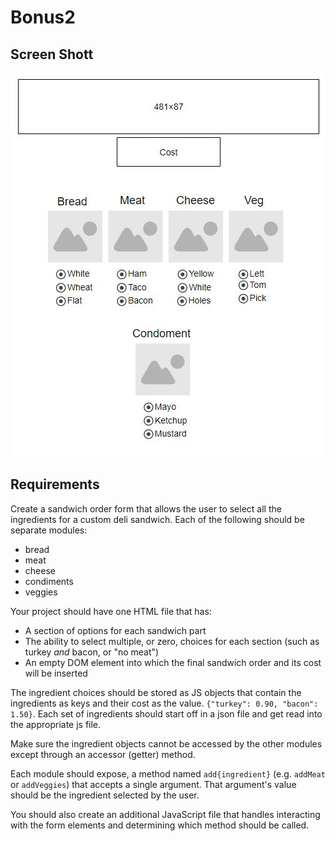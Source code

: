 # Bonus2


## Screen Shott

![Screen Shot](https://github.com/ke4tri/Bonus2/blob/master/Sandwhich.JPG)

## Requirements

Create a sandwich order form that allows the user to select all the ingredients for a custom deli sandwich. Each of the following should be separate modules:

+ bread
+ meat
+ cheese
+ condiments
+ veggies  

Your project should have one HTML file that has:

+ A section of options for each sandwich part 
+ The ability to select multiple, or zero, choices for each section (such as turkey _and_ bacon, or "no meat") 
+ An empty DOM element into which the final sandwich order and its cost will be inserted  

The ingredient choices should be stored as JS objects that contain the ingredients as keys and their cost as the value. `{"turkey": 0.90, "bacon": 1.50}`.  Each set of ingredients should start off in a json file and get read into the appropriate js file.  

Make sure the ingredient objects cannot be accessed by the other modules except through an accessor (getter) method.  

Each module should expose, a method named `add{ingredient}` (e.g. `addMeat` or `addVeggies`) that accepts a single argument. That argument's value should be the ingredient selected by the user.

You should also create an additional JavaScript file that handles interacting with the form elements and determining which method should be called.


